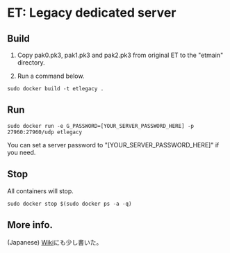 # ET: Legacy dedicated server
## Build

  1. Copy pak0.pk3, pak1.pk3 and pak2.pk3 from original ET to the "etmain" directory.

  2. Run a command below.

  `sudo docker build -t etlegacy .`

## Run

  `sudo docker run -e G_PASSWORD=[YOUR_SERVER_PASSWORD_HERE] -p 27960:27960/udp etlegacy`

  You can set a server password to "[YOUR_SERVER_PASSWORD_HERE]" if you need.

## Stop
  All containers will stop.

  `sudo docker stop $(sudo docker ps -a -q)`

## More info.
  (Japanese) [Wiki](https://github.com/hotpot774/etlegacy/wiki)にも少し書いた。
